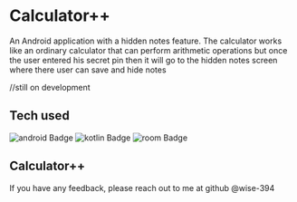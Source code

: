 
# Calculator++

An Android application with a hidden notes feature. The calculator works like an ordinary calculator that can perform arithmetic operations but once the user entered his secret pin then it will go to the hidden notes screen where there user can save and hide notes

//still on development 


## Tech used

![android Badge](https://img.shields.io/badge/AndroidStudio-Green)
![kotlin Badge](https://img.shields.io/badge/Kotlin-purple)
![room Badge](https://img.shields.io/badge/Sqlite-Room-blue)


## Calculator++

If you have any feedback, please reach out to me at github @wise-394

